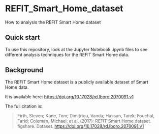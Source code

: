 # REFIT_Smart_Home_dataset
How to analysis the REFIT Smart Home dataset



## Quick start

To use this repository, look at the Jupyter Notebook .ipynb files to see different analysis techniques for the REFIT Smart Home data.

## Background

The REFIT Smart Home dataset is a publicly available dataset of Smart Home data.

It is available here: https://doi.org/10.17028/rd.lboro.2070091.v1

The full citation is:

>  Firth, Steven; Kane, Tom; Dimitriou, Vanda; Hassan, Tarek; Fouchal, Farid; Coleman, Michael; et al. (2017): REFIT Smart Home dataset. figshare. Dataset. https://doi.org/10.17028/rd.lboro.2070091.v1







